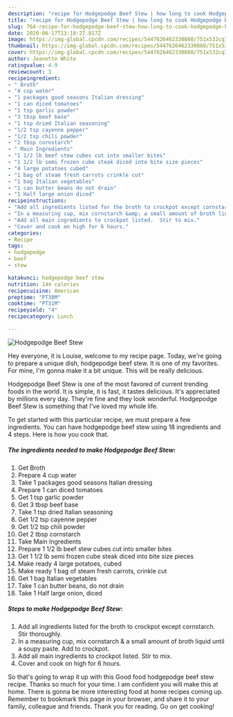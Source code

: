 ```yaml
---
description: "recipe for Hodgepodge Beef Stew | how long to cook Hodgepodge Beef Stew"
title: "recipe for Hodgepodge Beef Stew | how long to cook Hodgepodge Beef Stew"
slug: 764-recipe-for-hodgepodge-beef-stew-how-long-to-cook-hodgepodge-beef-stew
date: 2020-06-17T13:18:27.817Z
image: https://img-global.cpcdn.com/recipes/5447626462330880/751x532cq70/hodgepodge-beef-stew-recipe-main-photo.jpg
thumbnail: https://img-global.cpcdn.com/recipes/5447626462330880/751x532cq70/hodgepodge-beef-stew-recipe-main-photo.jpg
cover: https://img-global.cpcdn.com/recipes/5447626462330880/751x532cq70/hodgepodge-beef-stew-recipe-main-photo.jpg
author: Jeanette White
ratingvalue: 4.9
reviewcount: 3
recipeingredient:
- " Broth"
- "4 cup water"
- "1 packages good seasons Italian dressing"
- "1 can diced tomatoes"
- "1 tsp garlic powder"
- "3 tbsp beef base"
- "1 tsp dried Italian seasoning"
- "1/2 tsp cayenne pepper"
- "1/2 tsp chili powder"
- "2 tbsp cornstarch"
- " Main Ingredients"
- "1 1/2 lb beef stew cubes cut into smaller bites"
- "1 1/2 lb semi frozen cube steak diced into bite size pieces"
- "4 large potatoes cubed"
- "1 bag of steam fresh carrots crinkle cut"
- "1 bag Italian vegetables"
- "1 can butter beans do not drain"
- "1 Half large onion diced"
recipeinstructions:
- "Add all ingredients listed for the broth to crockpot except cornstarch.  Stir thoroughly."
- "In a measuring cup, mix cornstarch &amp; a small amount of broth liquid until a soupy paste.  Add to crockpot."
- "Add all main ingredients to crockpot listed.  Stir to mix."
- "Cover and cook on high for 6 hours."
categories:
- Recipe
tags:
- hodgepodge
- beef
- stew

katakunci: hodgepodge beef stew 
nutrition: 144 calories
recipecuisine: American
preptime: "PT38M"
cooktime: "PT31M"
recipeyield: "4"
recipecategory: Lunch

---
```



![Hodgepodge Beef Stew](https://img-global.cpcdn.com/recipes/5447626462330880/751x532cq70/hodgepodge-beef-stew-recipe-main-photo.jpg)

Hey everyone, it is Louise, welcome to my recipe page. Today, we're going to prepare a unique dish, hodgepodge beef stew. It is one of my favorites. For mine, I'm gonna make it a bit unique. This will be really delicious.



Hodgepodge Beef Stew is one of the most favored of current trending foods in the world. It is simple, it is fast, it tastes delicious. It's appreciated by millions every day. They're fine and they look wonderful. Hodgepodge Beef Stew is something that I've loved my whole life.


To get started with this particular recipe, we must prepare a few ingredients. You can have hodgepodge beef stew using 18 ingredients and 4 steps. Here is how you cook that.

<!--inarticleads1-->

##### The ingredients needed to make Hodgepodge Beef Stew:

1. Get  Broth
1. Prepare 4 cup water
1. Take 1 packages good seasons Italian dressing
1. Prepare 1 can diced tomatoes
1. Get 1 tsp garlic powder
1. Get 3 tbsp beef base
1. Take 1 tsp dried Italian seasoning
1. Get 1/2 tsp cayenne pepper
1. Get 1/2 tsp chili powder
1. Get 2 tbsp cornstarch
1. Take  Main Ingredients
1. Prepare 1 1/2 lb beef stew cubes cut into smaller bites
1. Get 1 1/2 lb semi frozen cube steak diced into bite size pieces
1. Make ready 4 large potatoes, cubed
1. Make ready 1 bag of steam fresh carrots, crinkle cut
1. Get 1 bag Italian vegetables
1. Take 1 can butter beans, do not drain
1. Take 1 Half large onion, diced




<!--inarticleads2-->

##### Steps to make Hodgepodge Beef Stew:

1. Add all ingredients listed for the broth to crockpot except cornstarch.  Stir thoroughly.
1. In a measuring cup, mix cornstarch &amp; a small amount of broth liquid until a soupy paste.  Add to crockpot.
1. Add all main ingredients to crockpot listed.  Stir to mix.
1. Cover and cook on high for 6 hours.




So that's going to wrap it up with this Good food hodgepodge beef stew recipe. Thanks so much for your time. I am confident you will make this at home. There is gonna be more interesting food at home recipes coming up. Remember to bookmark this page in your browser, and share it to your family, colleague and friends. Thank you for reading. Go on get cooking!
